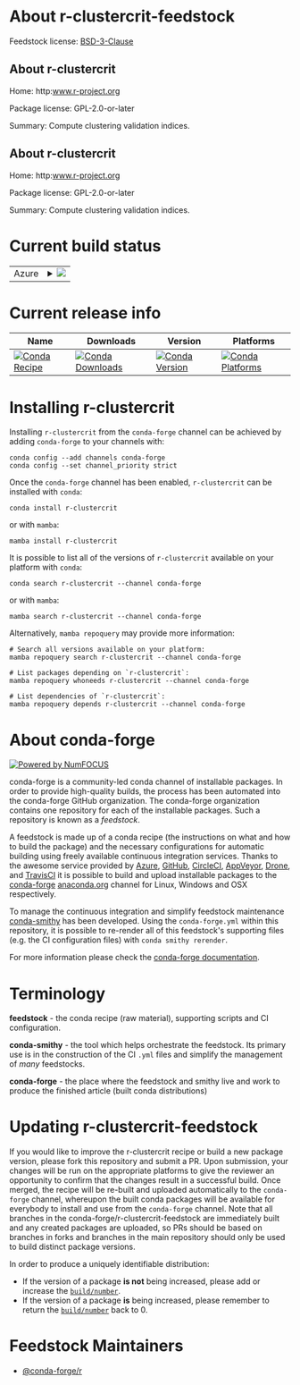 About r-clustercrit-feedstock
=============================

Feedstock license: [BSD-3-Clause](https://github.com/conda-forge/r-clustercrit-feedstock/blob/main/LICENSE.txt)


About r-clustercrit
-------------------

Home: http:www.r-project.org

Package license: GPL-2.0-or-later

Summary: Compute clustering validation indices.

About r-clustercrit
-------------------

Home: http:www.r-project.org

Package license: GPL-2.0-or-later

Summary: Compute clustering validation indices.

Current build status
====================


<table>
    
  <tr>
    <td>Azure</td>
    <td>
      <details>
        <summary>
          <a href="https://dev.azure.com/conda-forge/feedstock-builds/_build/latest?definitionId=2526&branchName=main">
            <img src="https://dev.azure.com/conda-forge/feedstock-builds/_apis/build/status/r-clustercrit-feedstock?branchName=main">
          </a>
        </summary>
        <table>
          <thead><tr><th>Variant</th><th>Status</th></tr></thead>
          <tbody><tr>
              <td>linux_64_r_base4.3</td>
              <td>
                <a href="https://dev.azure.com/conda-forge/feedstock-builds/_build/latest?definitionId=2526&branchName=main">
                  <img src="https://dev.azure.com/conda-forge/feedstock-builds/_apis/build/status/r-clustercrit-feedstock?branchName=main&jobName=linux&configuration=linux%20linux_64_r_base4.3" alt="variant">
                </a>
              </td>
            </tr><tr>
              <td>linux_64_r_base4.4</td>
              <td>
                <a href="https://dev.azure.com/conda-forge/feedstock-builds/_build/latest?definitionId=2526&branchName=main">
                  <img src="https://dev.azure.com/conda-forge/feedstock-builds/_apis/build/status/r-clustercrit-feedstock?branchName=main&jobName=linux&configuration=linux%20linux_64_r_base4.4" alt="variant">
                </a>
              </td>
            </tr><tr>
              <td>osx_64_r_base4.3</td>
              <td>
                <a href="https://dev.azure.com/conda-forge/feedstock-builds/_build/latest?definitionId=2526&branchName=main">
                  <img src="https://dev.azure.com/conda-forge/feedstock-builds/_apis/build/status/r-clustercrit-feedstock?branchName=main&jobName=osx&configuration=osx%20osx_64_r_base4.3" alt="variant">
                </a>
              </td>
            </tr><tr>
              <td>osx_64_r_base4.4</td>
              <td>
                <a href="https://dev.azure.com/conda-forge/feedstock-builds/_build/latest?definitionId=2526&branchName=main">
                  <img src="https://dev.azure.com/conda-forge/feedstock-builds/_apis/build/status/r-clustercrit-feedstock?branchName=main&jobName=osx&configuration=osx%20osx_64_r_base4.4" alt="variant">
                </a>
              </td>
            </tr><tr>
              <td>win_64_r_base4.3</td>
              <td>
                <a href="https://dev.azure.com/conda-forge/feedstock-builds/_build/latest?definitionId=2526&branchName=main">
                  <img src="https://dev.azure.com/conda-forge/feedstock-builds/_apis/build/status/r-clustercrit-feedstock?branchName=main&jobName=win&configuration=win%20win_64_r_base4.3" alt="variant">
                </a>
              </td>
            </tr><tr>
              <td>win_64_r_base4.4</td>
              <td>
                <a href="https://dev.azure.com/conda-forge/feedstock-builds/_build/latest?definitionId=2526&branchName=main">
                  <img src="https://dev.azure.com/conda-forge/feedstock-builds/_apis/build/status/r-clustercrit-feedstock?branchName=main&jobName=win&configuration=win%20win_64_r_base4.4" alt="variant">
                </a>
              </td>
            </tr>
          </tbody>
        </table>
      </details>
    </td>
  </tr>
</table>

Current release info
====================

| Name | Downloads | Version | Platforms |
| --- | --- | --- | --- |
| [![Conda Recipe](https://img.shields.io/badge/recipe-r--clustercrit-green.svg)](https://anaconda.org/conda-forge/r-clustercrit) | [![Conda Downloads](https://img.shields.io/conda/dn/conda-forge/r-clustercrit.svg)](https://anaconda.org/conda-forge/r-clustercrit) | [![Conda Version](https://img.shields.io/conda/vn/conda-forge/r-clustercrit.svg)](https://anaconda.org/conda-forge/r-clustercrit) | [![Conda Platforms](https://img.shields.io/conda/pn/conda-forge/r-clustercrit.svg)](https://anaconda.org/conda-forge/r-clustercrit) |

Installing r-clustercrit
========================

Installing `r-clustercrit` from the `conda-forge` channel can be achieved by adding `conda-forge` to your channels with:

```
conda config --add channels conda-forge
conda config --set channel_priority strict
```

Once the `conda-forge` channel has been enabled, `r-clustercrit` can be installed with `conda`:

```
conda install r-clustercrit
```

or with `mamba`:

```
mamba install r-clustercrit
```

It is possible to list all of the versions of `r-clustercrit` available on your platform with `conda`:

```
conda search r-clustercrit --channel conda-forge
```

or with `mamba`:

```
mamba search r-clustercrit --channel conda-forge
```

Alternatively, `mamba repoquery` may provide more information:

```
# Search all versions available on your platform:
mamba repoquery search r-clustercrit --channel conda-forge

# List packages depending on `r-clustercrit`:
mamba repoquery whoneeds r-clustercrit --channel conda-forge

# List dependencies of `r-clustercrit`:
mamba repoquery depends r-clustercrit --channel conda-forge
```


About conda-forge
=================

[![Powered by
NumFOCUS](https://img.shields.io/badge/powered%20by-NumFOCUS-orange.svg?style=flat&colorA=E1523D&colorB=007D8A)](https://numfocus.org)

conda-forge is a community-led conda channel of installable packages.
In order to provide high-quality builds, the process has been automated into the
conda-forge GitHub organization. The conda-forge organization contains one repository
for each of the installable packages. Such a repository is known as a *feedstock*.

A feedstock is made up of a conda recipe (the instructions on what and how to build
the package) and the necessary configurations for automatic building using freely
available continuous integration services. Thanks to the awesome service provided by
[Azure](https://azure.microsoft.com/en-us/services/devops/), [GitHub](https://github.com/),
[CircleCI](https://circleci.com/), [AppVeyor](https://www.appveyor.com/),
[Drone](https://cloud.drone.io/welcome), and [TravisCI](https://travis-ci.com/)
it is possible to build and upload installable packages to the
[conda-forge](https://anaconda.org/conda-forge) [anaconda.org](https://anaconda.org/)
channel for Linux, Windows and OSX respectively.

To manage the continuous integration and simplify feedstock maintenance
[conda-smithy](https://github.com/conda-forge/conda-smithy) has been developed.
Using the ``conda-forge.yml`` within this repository, it is possible to re-render all of
this feedstock's supporting files (e.g. the CI configuration files) with ``conda smithy rerender``.

For more information please check the [conda-forge documentation](https://conda-forge.org/docs/).

Terminology
===========

**feedstock** - the conda recipe (raw material), supporting scripts and CI configuration.

**conda-smithy** - the tool which helps orchestrate the feedstock.
                   Its primary use is in the construction of the CI ``.yml`` files
                   and simplify the management of *many* feedstocks.

**conda-forge** - the place where the feedstock and smithy live and work to
                  produce the finished article (built conda distributions)


Updating r-clustercrit-feedstock
================================

If you would like to improve the r-clustercrit recipe or build a new
package version, please fork this repository and submit a PR. Upon submission,
your changes will be run on the appropriate platforms to give the reviewer an
opportunity to confirm that the changes result in a successful build. Once
merged, the recipe will be re-built and uploaded automatically to the
`conda-forge` channel, whereupon the built conda packages will be available for
everybody to install and use from the `conda-forge` channel.
Note that all branches in the conda-forge/r-clustercrit-feedstock are
immediately built and any created packages are uploaded, so PRs should be based
on branches in forks and branches in the main repository should only be used to
build distinct package versions.

In order to produce a uniquely identifiable distribution:
 * If the version of a package **is not** being increased, please add or increase
   the [``build/number``](https://docs.conda.io/projects/conda-build/en/latest/resources/define-metadata.html#build-number-and-string).
 * If the version of a package **is** being increased, please remember to return
   the [``build/number``](https://docs.conda.io/projects/conda-build/en/latest/resources/define-metadata.html#build-number-and-string)
   back to 0.

Feedstock Maintainers
=====================

* [@conda-forge/r](https://github.com/conda-forge/r/)

